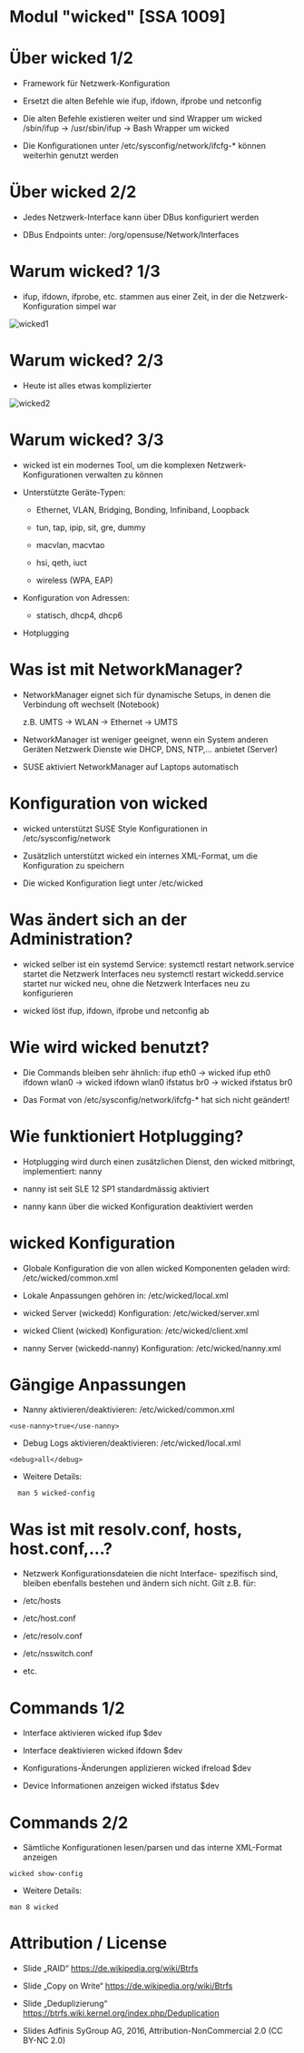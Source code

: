 # Modul "wicked" [SSA 1009]

# Über wicked 1/2

* Framework für Netzwerk-Konfiguration

* Ersetzt die alten Befehle wie ifup, ifdown, ifprobe und netconfig

* Die alten Befehle existieren weiter und sind Wrapper um wicked
  /sbin/ifup → /usr/sbin/ifup → Bash Wrapper um wicked

* Die Konfigurationen unter /etc/sysconfig/network/ifcfg-* können weiterhin genutzt werden

# Über wicked 2/2

* Jedes Netzwerk-Interface kann über DBus konfiguriert werden

* DBus Endpoints unter: /org/opensuse/Network/Interfaces

# Warum wicked? 1/3

* ifup, ifdown, ifprobe, etc. stammen aus einer Zeit, in der die Netzwerk-Konfiguration simpel war

![wicked1](wicked1.png)

# Warum wicked? 2/3

* Heute ist alles etwas komplizierter

![wicked2](wicked2.png)

# Warum wicked? 3/3

* wicked ist ein modernes Tool, um die komplexen Netzwerk-Konfigurationen verwalten zu können

* Unterstützte Geräte-Typen:

  * Ethernet, VLAN, Bridging, Bonding, Infiniband, Loopback

  * tun, tap, ipip, sit, gre, dummy

  * macvlan, macvtao

  * hsi, qeth, iuct

  * wireless (WPA, EAP)

* Konfiguration von Adressen:

  * statisch, dhcp4, dhcp6

* Hotplugging

# Was ist mit NetworkManager?

* NetworkManager eignet sich für dynamische Setups, in denen die Verbindung oft wechselt (Notebook)

  z.B. UMTS → WLAN → Ethernet → UMTS

* NetworkManager ist weniger geeignet, wenn ein System anderen Geräten Netzwerk Dienste wie DHCP, DNS,      NTP,... anbietet (Server)

* SUSE aktiviert NetworkManager auf Laptops automatisch

# Konfiguration von wicked

* wicked unterstützt SUSE Style Konfigurationen in /etc/sysconfig/network

* Zusätzlich unterstützt wicked ein internes XML-Format, um die Konfiguration zu speichern

* Die wicked Konfiguration liegt unter
  /etc/wicked

# Was ändert sich an der Administration?

* wicked selber ist ein systemd Service:
  systemctl restart network.service
  startet die Netzwerk Interfaces neu
  systemctl restart wickedd.service
  startet nur wicked neu, ohne die Netzwerk Interfaces neu zu konfigurieren

* wicked löst ifup, ifdown, ifprobe und netconfig ab

# Wie wird wicked benutzt?

* Die Commands bleiben sehr ähnlich:
ifup eth0	→ wicked ifup eth0
ifdown wlan0	→ wicked ifdown wlan0
ifstatus br0	→ wicked ifstatus br0

* Das Format von /etc/sysconfig/network/ifcfg-* hat sich nicht geändert!

# Wie funktioniert Hotplugging?

* Hotplugging wird durch einen zusätzlichen Dienst, den wicked mitbringt, implementiert:
nanny

* nanny ist seit SLE 12 SP1 standardmässig aktiviert

* nanny kann über die wicked Konfiguration deaktiviert werden

# wicked Konfiguration

* Globale Konfiguration die von allen wicked Komponenten geladen wird:
/etc/wicked/common.xml

* Lokale Anpassungen gehören in:
/etc/wicked/local.xml

* wicked Server (wickedd) Konfiguration:
/etc/wicked/server.xml

* wicked Client (wicked) Konfiguration:
/etc/wicked/client.xml

* nanny Server (wickedd-nanny) Konfiguration:
/etc/wicked/nanny.xml

# Gängige Anpassungen

* Nanny aktivieren/deaktivieren:
/etc/wicked/common.xml
```
<use-nanny>true</use-nanny>
```
* Debug Logs aktivieren/deaktivieren:
/etc/wicked/local.xml
```
<debug>all</debug>
```
* Weitere Details:
```shell
  man 5 wicked-config
```

#  Was ist mit resolv.conf, hosts, host.conf,…?

* Netzwerk Konfigurationsdateien die nicht Interface- spezifisch sind, bleiben ebenfalls bestehen und ändern sich nicht. Gilt z.B. für:

* /etc/hosts

* /etc/host.conf

* /etc/resolv.conf

* /etc/nsswitch.conf

* etc.

# Commands 1/2

* Interface aktivieren
wicked ifup $dev

* Interface deaktivieren
wicked ifdown $dev

* Konfigurations-Änderungen applizieren
wicked ifreload $dev

* Device Informationen anzeigen
wicked ifstatus $dev

# Commands 2/2

* Sämtliche Konfigurationen lesen/parsen und das interne XML-Format anzeigen

```shell
wicked show-config
```
* Weitere Details:

```shell
man 8 wicked
```

# Attribution / License

* Slide „RAID“ https://de.wikipedia.org/wiki/Btrfs

* Slide „Copy on Write“ https://de.wikipedia.org/wiki/Btrfs

* Slide „Deduplizierung“ https://btrfs.wiki.kernel.org/index.php/Deduplication

* Slides
Adfinis SyGroup AG, 2016, Attribution-NonCommercial 2.0
(CC BY-NC 2.0)
